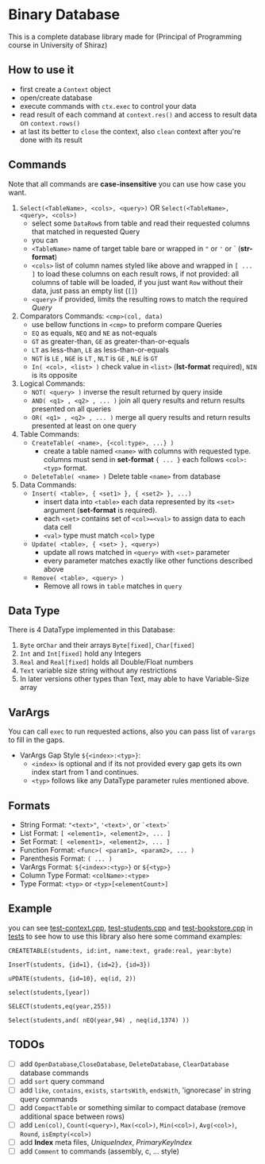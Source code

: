 # Binary Database

This is a complete database library made for (Principal of Programming course in University of Shiraz)

## How to use it
* first create a `Context` object
* open/create database
* execute commands with `ctx.exec` to control your data
* read result of each command at `context.res()` and access to result data on `context.rows()`
* at last its better to `close` the context, also `clean` context after you're done with its result

## Commands
Note that all commands are **case-insensitive** you can use how case you want.
1.  `Select(<TableName>, <cols>, <query>)`  OR `Select(<TableName>, <query>, <cols>)` 
    * select some `DataRow`s from table and read their requested columns that matched in requested Query
    * you can 
    * `<TableName>` name of target table bare or wrapped in `"` or `'` or ` (**str-format**)
    * `<cols>` list of column names styled like above and wrapped in `[ ... ]` to load these columns on each result rows, if not provided: all columns of table will be loaded, if you just want `Row` without their data, just pass an empty list (`[]`)
    * `<query>` if provided, limits the resulting rows to match the required *Query*
2.  Comparators Commands: `<cmp>(col, data)`
    * use bellow functions in `<cmp>` to preform compare Queries
    * `EQ` as equals, `NEQ` and `NE` as not-equals
    * `GT` as greater-than, `GE` as greater-than-or-equals
    * `LT` as less-than, `LE` as less-than-or-equals
    * `NGT` is `LE` , `NGE` is `LT` , `NLT` is `GE` , `NLE` is `GT`
    * `In( <col>, <list> )` check value in `<list>` (**lst-format** required), `NIN` is its opposite
3.  Logical Commands:    
    * `NOT( <query> )` inverse the result returned by query inside
    * `AND( <q1> , <q2> , ... )` join all query results and return results presented on all queries
    * `OR( <q1> , <q2> , ... )` merge all query results and return results presented at least on one query
4.  Table Commands:
    * `CreateTable( <name>, {<col:type>, ...} )`
      * create a table named `<name>` with columns with requested type. columns must send in **set-format** `{ ... }` each follows `<col>:<typ>` format.
    * `DeleteTable( <name> )` Delete table `<name>` from database
5.  Data Commands:
    - `Insert( <table>, { <set1> }, { <set2> }, ...)`
        - insert data into `<table>` each data represented by its `<set>` argument (**set-format** is required).
        - each `<set>` contains set of `<col>=<val>` to assign data to each data cell
        - `<val>` type must match `<col>` type
    - `Update( <table>, { <set> }, <query>)`
        - update all rows matched in `<query>` with `<set>` parameter
        - every parameter matches exactly like other functions described above
    - `Remove( <table>, <query> )`
        - Remove all rows in `table` matches in `query`

## Data Type
There is 4 DataType implemented in this Database:
1. `Byte` or`Char` and their arrays `Byte[fixed]`, `Char[fixed]`
2. `Int` and `Int[fixed]` hold any Integers
3. `Real` and `Real[fixed]` holds all Double/Float numbers
4. `Text` variable size string without any restrictions
5. In later versions other types than Text, may able to have Variable-Size array

## VarArgs
You can call `exec` to run requested actions, also you can pass list of `varargs` to fill in the gaps.
* VarArgs Gap Style `${<index>:<typ>}`:
  * `<index>` is optional and if its not provided every gap gets its own index start from 1 and continues.
  * `<typ>` follows like any DataType parameter rules mentioned above.

## Formats
* String Format: `"<text>"`, `'<text>'`, or ``` `<text>` ```
* List Format: `[ <element1>, <element2>, ... ]`
* Set Format: `[ <element1>, <element2>, ... ]`
* Function Format: `<func>( <param1>, <param2>, ... )`
* Parenthesis Format: `( ... )`
* VarArgs Format: `${<index>:<typ>}` or `${<typ>}`
* Column Type Format: `<colName>:<type>`
* Type Format: `<typ>` or `<typ>[<elementCount>]`

## Example
you can see [test-context.cpp](./blob/master/test/test-context.cpp), [test-students.cpp](./blob/master/test/test-students.cpp) and [test-bookstore.cpp](./blob/master/test/test-bookstore.cpp) in [tests](./blob/master/test/) to see how to use this library
also here some command examples:
```
CREATETABLE(students, id:int, name:text, grade:real, year:byte)

InserT(students, {id=1}, {id=2}, {id=3})

uPDATE(students, {id=10}, eq(id, 2))

select(students,[year])

SELECT(students,eq(year,255))

Select(students,and( nEQ(year,94) , neq(id,1374) ))

```

## TODOs

- [ ] add `OpenDatabase`,`CloseDatabase`, `DeleteDatabase`, `ClearDatabase` database commands
- [ ] add `sort` query command
- [ ] add `like`, `contains`, `exists`, `startsWith`, `endsWith`, 'ignorecase' in string query commands
- [ ] add `CompactTable` or something similar to compact database (remove additional space between rows)
- [ ] add `Len(col)`, `Count(<query>)`, `Max(<col>)`, `Min(<col>)`, `Avg(<col>)`, `Round`, `isEmpty(<col>)`
- [ ] add **Index** meta files, *UniqueIndex*, *PrimaryKeyIndex*
- [ ] add `Comment` to commands (assembly, c, ... style)